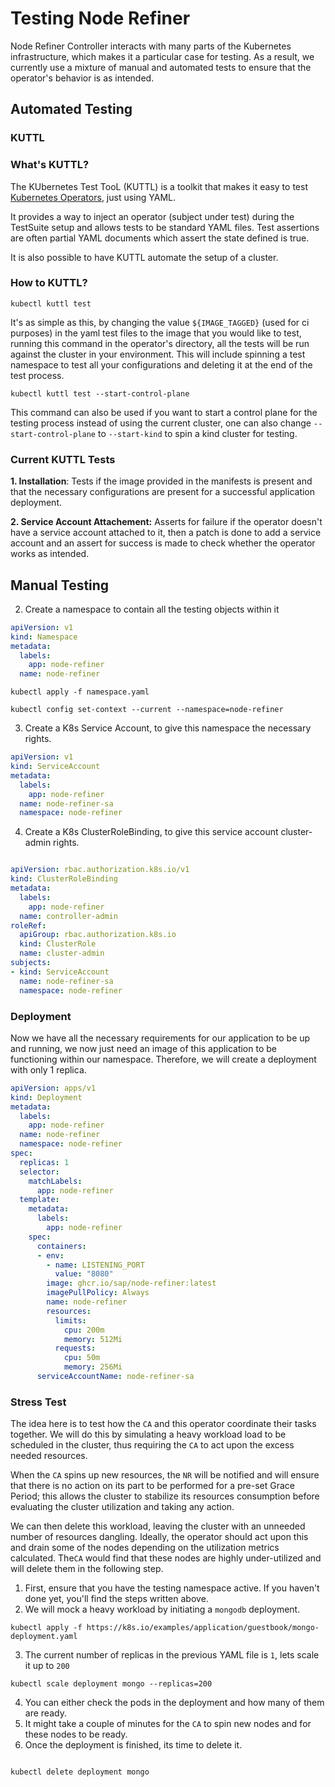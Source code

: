 # Testing Node Refiner
 
 Node Refiner Controller interacts with many parts of the Kubernetes infrastructure, which makes it a particular case for testing. As a result, we currently use a mixture of manual and automated tests to ensure that the operator's behavior is as intended.

## Automated Testing
### KUTTL
### What's KUTTL?

The KUbernetes Test TooL (KUTTL) is a toolkit that makes it easy to test [Kubernetes Operators](https://kudo.dev/#what-are-operators), just using YAML.

It provides a way to inject an operator (subject under test) during the TestSuite setup and allows tests to be standard YAML files. Test assertions are often partial YAML documents which assert the state defined is true.

It is also possible to have KUTTL automate the setup of a cluster.

### How to KUTTL?

```shell
kubectl kuttl test
```
It's as simple as this, by changing the value `${IMAGE_TAGGED}` (used for ci purposes) in the yaml test files to the image that you would like to test, running this command in the operator's directory, all the tests will be run against the cluster in your environment. This will include spinning a test namespace to test all your configurations and deleting it at the end of the test process.

```shell
kubectl kuttl test --start-control-plane
```
This command can also be used if you want to start a control plane for the testing process instead of using the current cluster, one can also change `--start-control-plane` to `--start-kind` to spin a kind cluster for testing.

### Current KUTTL Tests
**1. Installation**: Tests if the image provided in the manifests is present and that the necessary configurations are present for a successful application deployment.

**2. Service Account Attachement:** Asserts for failure if the operator doesn't have a service account attached to it, then a patch is done to add a service account and an assert for success is made to check whether the operator works as intended. 


## Manual Testing

2. Create a namespace to contain all the testing objects within it
```yaml
apiVersion: v1
kind: Namespace
metadata:
  labels:
    app: node-refiner
  name: node-refiner
```
```shell
kubectl apply -f namespace.yaml

kubectl config set-context --current --namespace=node-refiner
```
3. Create a K8s Service Account, to give this namespace the necessary rights.
```yaml
apiVersion: v1
kind: ServiceAccount
metadata:
  labels:
    app: node-refiner
  name: node-refiner-sa
  namespace: node-refiner

```
4. Create a K8s ClusterRoleBinding, to give this service account cluster-admin rights.
```yaml

apiVersion: rbac.authorization.k8s.io/v1
kind: ClusterRoleBinding
metadata:
  labels:
    app: node-refiner
  name: controller-admin
roleRef:
  apiGroup: rbac.authorization.k8s.io
  kind: ClusterRole
  name: cluster-admin
subjects:
- kind: ServiceAccount
  name: node-refiner-sa
  namespace: node-refiner

```

### Deployment
Now we have all the necessary requirements for our application to be up and running, we now just need an image of this application to be functioning within our namespace. Therefore, we will create a deployment with only 1 replica.

```yaml
apiVersion: apps/v1
kind: Deployment
metadata:
  labels:
    app: node-refiner
  name: node-refiner
  namespace: node-refiner
spec:
  replicas: 1
  selector:
    matchLabels:
      app: node-refiner
  template:
    metadata:
      labels:
        app: node-refiner
    spec:
      containers:
      - env:
        - name: LISTENING_PORT
          value: "8080"
        image: ghcr.io/sap/node-refiner:latest
        imagePullPolicy: Always
        name: node-refiner
        resources:
          limits:
            cpu: 200m
            memory: 512Mi
          requests:
            cpu: 50m
            memory: 256Mi
      serviceAccountName: node-refiner-sa
```

### Stress Test
The idea here is to test how the `CA` and this operator coordinate their tasks together. We will do this by simulating a heavy workload load to be scheduled in the cluster, thus requiring the `CA` to act upon the excess needed resources.

When the `CA` spins up new resources, the `NR` will be notified and will ensure that there is no action on its part to be performed for a pre-set Grace Period; this allows the cluster to stabilize its resources consumption before evaluating the cluster utilization and taking any action.

We can then delete this workload, leaving the cluster with an unneeded number of resources dangling. Ideally, the operator should act upon this and drain some of the nodes depending on the utilization metrics calculated. The`CA` would find that these nodes are highly under-utilized and will delete them in the following step.
1. First, ensure that you have the testing namespace active. If you haven't done yet, you'll find the steps written above.
2. We will mock a heavy workload by initiating a `mongodb` deployment.
```shell
kubectl apply -f https://k8s.io/examples/application/guestbook/mongo-deployment.yaml

```
3. The current number of replicas in the previous YAML file is `1`, lets scale it up to `200`
```shell
kubectl scale deployment mongo --replicas=200
```
4. You can either check the pods in the deployment and how many of them are ready.
5. It might take a couple of minutes for the `CA` to spin new nodes and for these nodes to be ready.
6. Once the deployment is finished, its time to delete it.
```shell

kubectl delete deployment mongo

```




